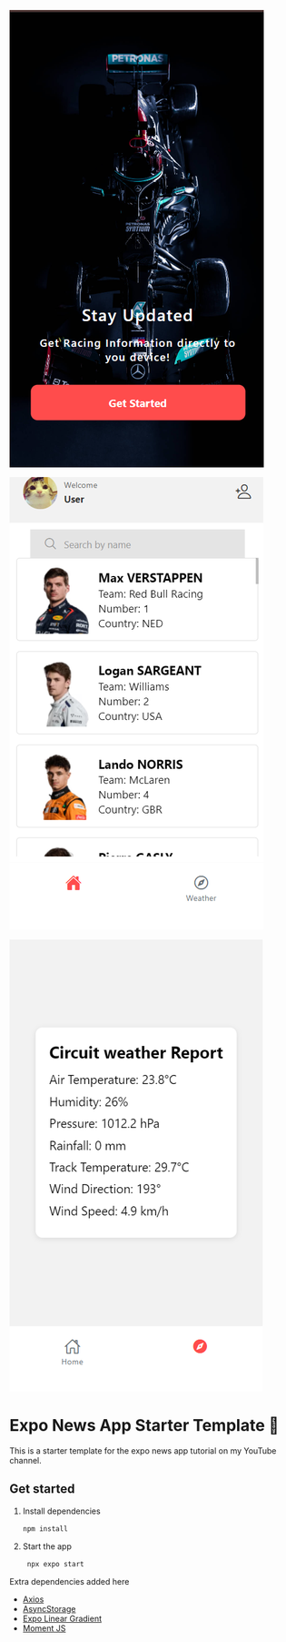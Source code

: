 ![alt text](image.png)

![alt text](image-1.png)

![alt text](image-2.png)

# Expo News App Starter Template 👋

This is a starter template for the expo news app tutorial on my YouTube channel.

## Get started

1. Install dependencies

   ```bash
   npm install
   ```

2. Start the app

   ```bash
    npx expo start
   ```

Extra dependencies added here

- [Axios](https://www.npmjs.com/package/axios)
- [AsyncStorage](https://react-native-async-storage.github.io/async-storage/docs/install/)
- [Expo Linear Gradient](https://docs.expo.dev/versions/latest/sdk/linear-gradient/)
- [Moment JS](https://www.npmjs.com/package/moment)

